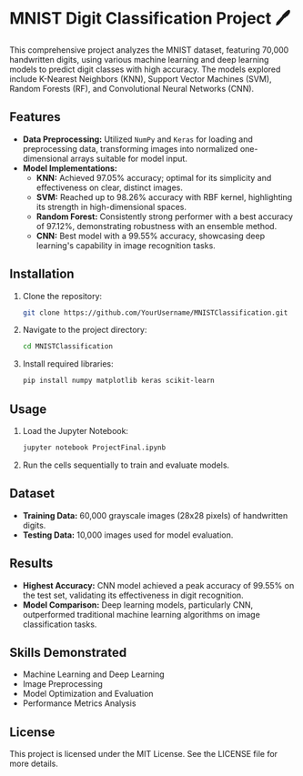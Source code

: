 # MNIST Digit Classification Project 🖊️

This comprehensive project analyzes the MNIST dataset, featuring 70,000 handwritten digits, using various machine learning and deep learning models to predict digit classes with high accuracy. The models explored include K-Nearest Neighbors (KNN), Support Vector Machines (SVM), Random Forests (RF), and Convolutional Neural Networks (CNN).

## Features

- **Data Preprocessing:** Utilized `NumPy` and `Keras` for loading and preprocessing data, transforming images into normalized one-dimensional arrays suitable for model input.
- **Model Implementations:**
  - **KNN:** Achieved 97.05% accuracy; optimal for its simplicity and effectiveness on clear, distinct images.
  - **SVM:** Reached up to 98.26% accuracy with RBF kernel, highlighting its strength in high-dimensional spaces.
  - **Random Forest:** Consistently strong performer with a best accuracy of 97.12%, demonstrating robustness with an ensemble method.
  - **CNN:** Best model with a 99.55% accuracy, showcasing deep learning's capability in image recognition tasks.
  
## Installation

1. Clone the repository:
   ```bash
   git clone https://github.com/YourUsername/MNISTClassification.git
   ```

2. Navigate to the project directory:
   ```bash
   cd MNISTClassification
   ```

3. Install required libraries:
   ```bash
   pip install numpy matplotlib keras scikit-learn
   ```

## Usage

1. Load the Jupyter Notebook:
   ```bash
   jupyter notebook ProjectFinal.ipynb
   ```
2. Run the cells sequentially to train and evaluate models.

## Dataset

- **Training Data:** 60,000 grayscale images (28x28 pixels) of handwritten digits.
- **Testing Data:** 10,000 images used for model evaluation.

## Results

- **Highest Accuracy:** CNN model achieved a peak accuracy of 99.55% on the test set, validating its effectiveness in digit recognition.
- **Model Comparison:** Deep learning models, particularly CNN, outperformed traditional machine learning algorithms on image classification tasks.

## Skills Demonstrated

- Machine Learning and Deep Learning
- Image Preprocessing
- Model Optimization and Evaluation
- Performance Metrics Analysis

## License

This project is licensed under the MIT License. See the LICENSE file for more details.
